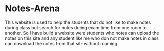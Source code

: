 # Notes-Arena
This website is used to help the students that do not like to make notes during class but search for notes during exam time from one room to another. So I have build a website were students who notes can upload the notes on this site and any student like me who don not make notes in class can download the notes from that site without roaming.
